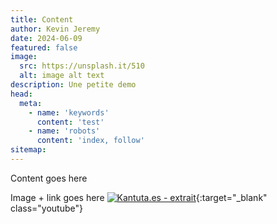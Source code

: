 ```yaml
---
title: Content
author: Kevin Jeremy
date: 2024-06-09
featured: false
image: 
  src: https://unsplash.it/510
  alt: image alt text
description: Une petite demo
head:
  meta:
    - name: 'keywords'
      content: 'test'
    - name: 'robots'
      content: 'index, follow'
sitemap:
---
```


Content goes here

Image + link goes here
[![Kantuta.es - extrait](https://img.youtube.com/vi/jXrrWgXJaJE/0.jpg)](https://www.youtube.com/watch?v=jXrrWgXJaJE){:target="_blank" class="youtube"}